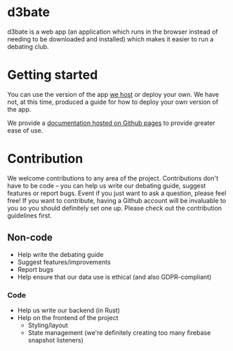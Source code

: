 # d3bate
d3bate is a web app (an application which runs in the browser instead of needing to be downloaded and installed) which makes it easier to run a debating club. 
# Getting started
You can use the version of the app [we host](https://debating.web.app) or deploy your own. We have not, at this time, produced a guide for how to deploy your own version of the app.

We provide a [documentation hosted on Github pages](https://d3bate.github.io/d3bate) to provide greater ease of use. 
# Contribution
We welcome contributions to any area of the project. Contributions don't have to be code – you can help us write our debating guide, suggest features or report bugs. Event if you just want to ask a question, please feel free! If you want to contribute, having a Github account will be invaluable to you so you should definitely set one up. Please check out the contribution guidelines first. 
## Non-code
* Help write the debating guide
* Suggest features/improvements
* Report bugs
* Help ensure that our data use is ethical (and also GDPR-compliant)
### Code
* Help us write our backend (in Rust)
* Help on the frontend of the project
    * Styling/layout
    * State management (we're definitely creating too many firebase snapshot listeners)
